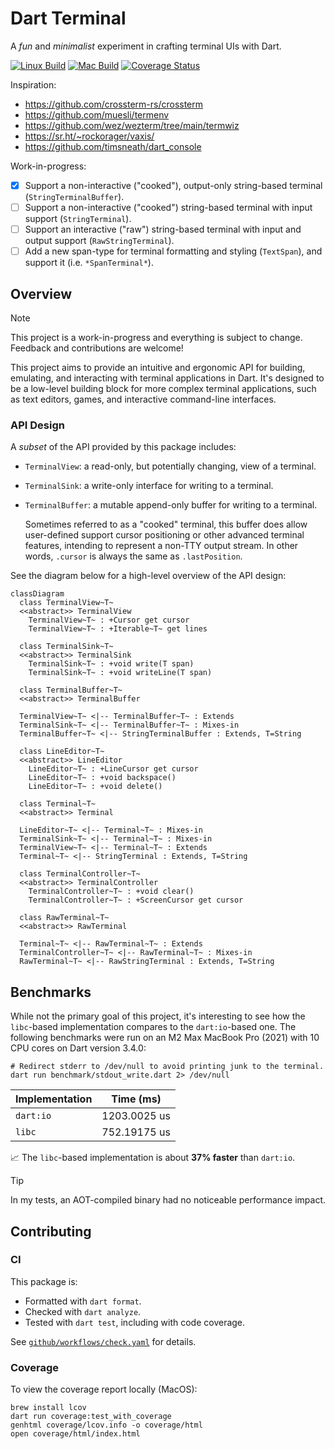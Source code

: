 # Dart Terminal

A _fun_ and _minimalist_ experiment in crafting terminal UIs with Dart.

[![Linux Build](https://github.com/matanlurey/dt/actions/workflows/linux.yaml/badge.svg)](https://github.com/matanlurey/dt/actions/workflows/linux.yaml)
[![Mac Build](https://github.com/matanlurey/dt/actions/workflows/macos.yaml/badge.svg)](https://github.com/matanlurey/dt/actions/workflows/macos.yaml)
[![Coverage Status](https://coveralls.io/repos/github/matanlurey/dt/badge.svg?branch=main)](https://coveralls.io/github/matanlurey/dt?branch=main)

Inspiration:

- <https://github.com/crossterm-rs/crossterm>
- <https://github.com/muesli/termenv>
- <https://github.com/wez/wezterm/tree/main/termwiz>
- <https://sr.ht/~rockorager/vaxis/>
- <https://github.com/timsneath/dart_console>

Work-in-progress:

- [x] Support a non-interactive ("cooked"), output-only string-based terminal
  (`StringTerminalBuffer`).
- [ ] Support a non-interactive ("cooked") string-based terminal with input
  support (`StringTerminal`).
- [ ] Support an interactive ("raw") string-based terminal with input and output
  support (`RawStringTerminal`).
- [ ] Add a new span-type for terminal formatting and styling (`TextSpan`), and
  support it (i.e. `*SpanTerminal*`).

## Overview

> [!NOTE]
> This project is a work-in-progress and everything is subject to change.
> Feedback and contributions are welcome!

This project aims to provide an intuitive and ergonomic API for building,
emulating, and interacting with terminal applications in Dart. It's designed to
be a low-level building block for more complex terminal applications, such as
text editors, games, and interactive command-line interfaces.

### API Design

A _subset_ of the API provided by this package includes:

- `TerminalView`: a read-only, but potentially changing, view of a terminal.
- `TerminalSink`: a write-only interface for writing to a terminal.
- `TerminalBuffer`: a mutable append-only buffer for writing to a terminal.
  
  Sometimes referred to as a "cooked" terminal, this buffer does allow
  user-defined support cursor positioning or other advanced terminal features,
  intending to represent a non-TTY output stream. In other words, `.cursor`
  is always the same as `.lastPosition`.

See the diagram below for a high-level overview of the API design:

```mermaid
classDiagram
  class TerminalView~T~
  <<abstract>> TerminalView
    TerminalView~T~ : +Cursor get cursor
    TerminalView~T~ : +Iterable~T~ get lines
  
  class TerminalSink~T~
  <<abstract>> TerminalSink
    TerminalSink~T~ : +void write(T span)
    TerminalSink~T~ : +void writeLine(T span)

  class TerminalBuffer~T~
  <<abstract>> TerminalBuffer

  TerminalView~T~ <|-- TerminalBuffer~T~ : Extends
  TerminalSink~T~ <|-- TerminalBuffer~T~ : Mixes-in
  TerminalBuffer~T~ <|-- StringTerminalBuffer : Extends, T=String

  class LineEditor~T~
  <<abstract>> LineEditor
    LineEditor~T~ : +LineCursor get cursor
    LineEditor~T~ : +void backspace()
    LineEditor~T~ : +void delete()

  class Terminal~T~
  <<abstract>> Terminal

  LineEditor~T~ <|-- Terminal~T~ : Mixes-in
  TerminalSink~T~ <|-- Terminal~T~ : Mixes-in
  TerminalView~T~ <|-- Terminal~T~ : Extends
  Terminal~T~ <|-- StringTerminal : Extends, T=String

  class TerminalController~T~
  <<abstract>> TerminalController
    TerminalController~T~ : +void clear()
    TerminalController~T~ : +ScreenCursor get cursor

  class RawTerminal~T~
  <<abstract>> RawTerminal

  Terminal~T~ <|-- RawTerminal~T~ : Extends
  TerminalController~T~ <|-- RawTerminal~T~ : Mixes-in
  RawTerminal~T~ <|-- RawStringTerminal : Extends, T=String
```

## Benchmarks

While not the primary goal of this project, it's interesting to see how the
`libc`-based implementation compares to the `dart:io`-based one. The following
benchmarks were run on an M2 Max MacBook Pro (2021) with 10 CPU cores on Dart
version 3.4.0:

```shell
# Redirect stderr to /dev/null to avoid printing junk to the terminal.
dart run benchmark/stdout_write.dart 2> /dev/null
```

| Implementation | Time (ms)       |
| -------------- | --------------- |
| `dart:io`      |  1203.0025 us   |
| `libc`         |  752.19175 us   |

📈 The `libc`-based implementation is about **37% faster** than `dart:io`.

> [!TIP]
> In my tests, an AOT-compiled binary had no noticeable performance impact.

## Contributing

### CI

This package is:

- Formatted with `dart format`.
- Checked with `dart analyze`.
- Tested with `dart test`, including with code coverage.

See [`github/workflows/check.yaml`](./.github/workflows/check.yaml) for details.

### Coverage

To view the coverage report locally (MacOS):

```shell
brew install lcov
dart run coverage:test_with_coverage
genhtml coverage/lcov.info -o coverage/html
open coverage/html/index.html
```
